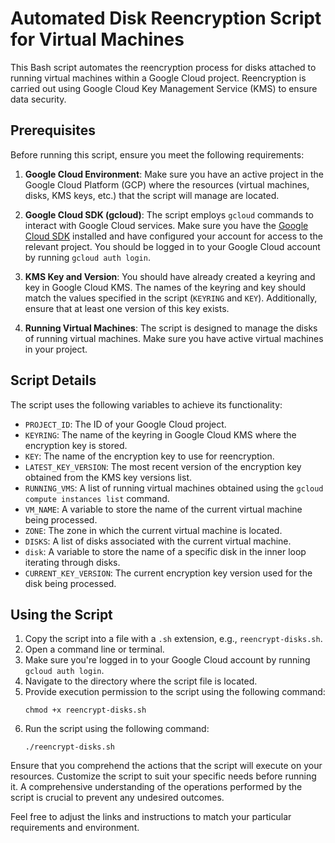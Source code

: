 
# Automated Disk Reencryption Script for Virtual Machines

This Bash script automates the reencryption process for disks attached to running virtual machines within a Google Cloud project. Reencryption is carried out using Google Cloud Key Management Service (KMS) to ensure data security.

## Prerequisites

Before running this script, ensure you meet the following requirements:

1. **Google Cloud Environment**: Make sure you have an active project in the Google Cloud Platform (GCP) where the resources (virtual machines, disks, KMS keys, etc.) that the script will manage are located.

2. **Google Cloud SDK (gcloud)**: The script employs `gcloud` commands to interact with Google Cloud services. Make sure you have the [Google Cloud SDK](https://cloud.google.com/sdk) installed and have configured your account for access to the relevant project. You should be logged in to your Google Cloud account by running `gcloud auth login`.

3. **KMS Key and Version**: You should have already created a keyring and key in Google Cloud KMS. The names of the keyring and key should match the values specified in the script (`KEYRING` and `KEY`). Additionally, ensure that at least one version of this key exists.

4. **Running Virtual Machines**: The script is designed to manage the disks of running virtual machines. Make sure you have active virtual machines in your project.

## Script Details

The script uses the following variables to achieve its functionality:

- `PROJECT_ID`: The ID of your Google Cloud project.
- `KEYRING`: The name of the keyring in Google Cloud KMS where the encryption key is stored.
- `KEY`: The name of the encryption key to use for reencryption.
- `LATEST_KEY_VERSION`: The most recent version of the encryption key obtained from the KMS key versions list.
- `RUNNING_VMS`: A list of running virtual machines obtained using the `gcloud compute instances list` command.
- `VM_NAME`: A variable to store the name of the current virtual machine being processed.
- `ZONE`: The zone in which the current virtual machine is located.
- `DISKS`: A list of disks associated with the current virtual machine.
- `disk`: A variable to store the name of a specific disk in the inner loop iterating through disks.
- `CURRENT_KEY_VERSION`: The current encryption key version used for the disk being processed.

## Using the Script

1. Copy the script into a file with a `.sh` extension, e.g., `reencrypt-disks.sh`.
2. Open a command line or terminal.
3. Make sure you're logged in to your Google Cloud account by running `gcloud auth login`.
4. Navigate to the directory where the script file is located.
5. Provide execution permission to the script using the following command:
   ```
   chmod +x reencrypt-disks.sh
   ```
6. Run the script using the following command:
   ```
   ./reencrypt-disks.sh
   ```

Ensure that you comprehend the actions that the script will execute on your resources. Customize the script to suit your specific needs before running it. A comprehensive understanding of the operations performed by the script is crucial to prevent any undesired outcomes.

Feel free to adjust the links and instructions to match your particular requirements and environment.
